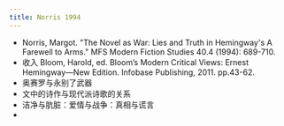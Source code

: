```yaml
---
title: Norris 1994
---
```


- Norris, Margot. "The Novel as War: Lies and Truth in Hemingway's A Farewell to Arms." MFS Modern Fiction Studies 40.4 (1994): 689-710.
- 收入 Bloom, Harold, ed. Bloom’s Modern Critical Views: Ernest Hemingway—New Edition. Infobase Publishing, 2011. pp.43-62.
- 奥赛罗与永别了武器
- 文中的诗作与现代派诗歌的关系
- 洁净与肮脏：爱情与战争：真相与谎言
-